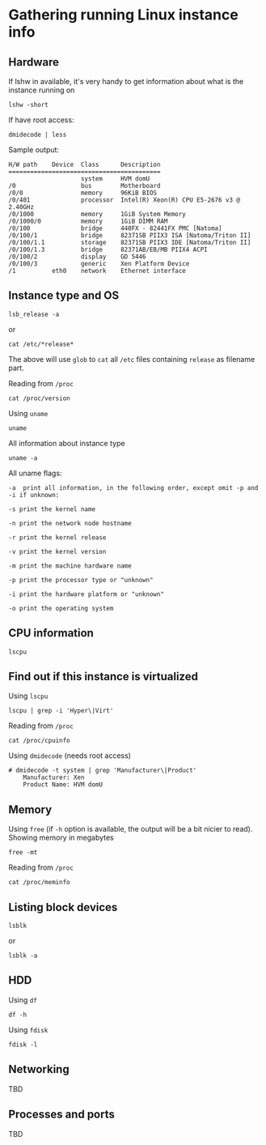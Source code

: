 Gathering running Linux instance info
===

## Hardware

If lshw in available, it's very handy to get information about what is the instance running on

```
lshw -short
```

If have root access:

```
dmidecode | less
```

Sample output:

```
H/W path    Device  Class      Description
==========================================
                    system     HVM domU
/0                  bus        Motherboard
/0/0                memory     96KiB BIOS
/0/401              processor  Intel(R) Xeon(R) CPU E5-2676 v3 @ 2.40GHz
/0/1000             memory     1GiB System Memory
/0/1000/0           memory     1GiB DIMM RAM
/0/100              bridge     440FX - 82441FX PMC [Natoma]
/0/100/1            bridge     82371SB PIIX3 ISA [Natoma/Triton II]
/0/100/1.1          storage    82371SB PIIX3 IDE [Natoma/Triton II]
/0/100/1.3          bridge     82371AB/EB/MB PIIX4 ACPI
/0/100/2            display    GD 5446
/0/100/3            generic    Xen Platform Device
/1          eth0    network    Ethernet interface
```

## Instance type and OS

```
lsb_release -a
```

or

```
cat /etc/*release*
```

The above will use `glob` to `cat` all `/etc` files containing `release` as filename part.

Reading from `/proc`

```
cat /proc/version
```

Using `uname`

```
uname
```

All information about instance type

```
uname -a
```

All uname flags:

```
-a  print all information, in the following order, except omit -p and -i if unknown:

-s print the kernel name

-n print the network node hostname

-r print the kernel release

-v print the kernel version

-m print the machine hardware name

-p print the processor type or "unknown"

-i print the hardware platform or "unknown"

-o print the operating system
```

## CPU information

```
lscpu
```

## Find out if this instance is virtualized

Using `lscpu`

```
lscpu | grep -i 'Hyper\|Virt'
```

Reading from `/proc`

```
cat /proc/cpuinfo
```

Using `dmidecode` (needs root access)

```
# dmidecode -t system | grep 'Manufacturer\|Product'
	Manufacturer: Xen
	Product Name: HVM domU
```

## Memory

Using `free` (if `-h` option is available, the output will be a bit nicier to read). Showing memory in megabytes

```
free -mt
```

Reading from `/proc`

```
cat /proc/meminfo
```

## Listing block devices

```
lsblk
```

or

```
lsblk -a
```

## HDD

Using `df`

```
df -h
```

Using `fdisk`

```
fdisk -l
```

## Networking

TBD

## Processes and ports

TBD
